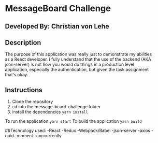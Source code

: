 # MessageBoard Challenge
## Developed By: Christian von Lehe


## Description
The purpose of this application was really just to demonstrate my abilities as a React developer. I fully understand that the use of the backend (AKA json-server) is not how you would do things in a production level application, especially the authentication, but given the task assignment that's okay.

## Instructions
1. Clone the repository
2. cd into the message-board-challenge folder
3. install the dependencies `yarn install`

To run the application `yarn start`
To build the application `yarn build`

##Technology used:
-React
-Redux
-Webpack/Babel
-json-server
-axios
-uuid
-moment
-concurrently
